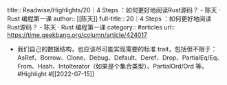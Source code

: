 title:: Readwise/Highlights/20｜4 Steps ：如何更好地阅读Rust源码？ - 陈天 · Rust 编程第一课
author:: [[陈天]]
full-title:: 20｜4 Steps ：如何更好地阅读Rust源码？ - 陈天 · Rust 编程第一课
category:: #articles
url:: https://time.geekbang.org/column/article/424017
- 我们自己的数据结构，也应该尽可能实现需要的标准 trait，包括但不限于：AsRef、Borrow、Clone、Debug、Default、Deref、Drop、PartialEq/Eq、From<T>、Hash、IntoIterator（如果是个集合类型）、PartialOrd/Ord 等。 #Highlight #[[2022-07-15]]